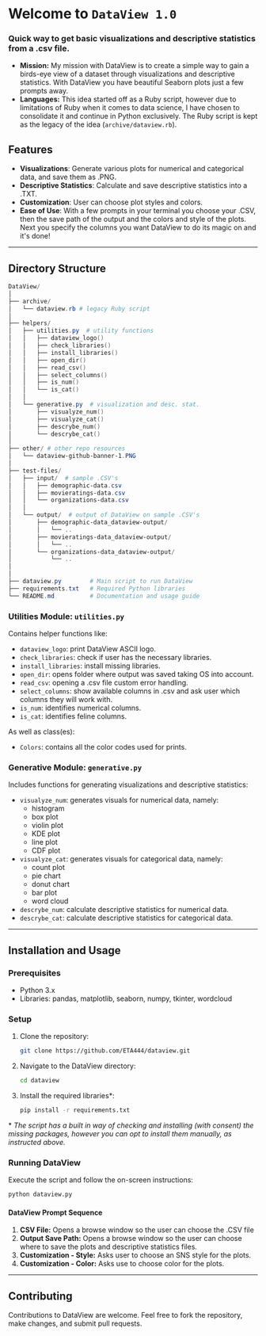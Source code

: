 # Welcome to `DataView 1.0`
### Quick way to get basic visualizations and descriptive statistics from a .csv file.

- **Mission:** My mission with DataView is to create a simple way to gain a birds-eye view of a dataset through visualizations and descriptive statistics. With DataView you have beautiful Seaborn plots just a few prompts away.
- **Languages:** This idea started off as a Ruby script, however due to limitations of Ruby when it comes to data science, I have chosen to consolidate it and continue in Python exclusively. The Ruby script is kept as the legacy of the idea (`archive/dataview.rb`).

## Features

- **Visualizations**: Generate various plots for numerical and categorical data, and save them as .PNG.
- **Descriptive Statistics**: Calculate and save descriptive statistics into a .TXT.
- **Customization**: User can choose plot styles and colors.
- **Ease of Use**: With a few prompts in your terminal you choose your .CSV, then the save path of the output and the colors and style of the plots. Next you specify the columns you want DataView to do its magic on and it's done!

---
## Directory Structure

```powershell
DataView/
│
├── archive/
│   └── dataview.rb # legacy Ruby script
│
├── helpers/
│   ├── utilities.py  # utility functions
│   │   ├── dataview_logo()
│   │   ├── check_libraries()
│   │   ├── install_libraries()
│   │   ├── open_dir()
│   │   ├── read_csv()
│   │   ├── select_columns()
│   │   ├── is_num()
│   │   └── is_cat()
│   │
│   └── generative.py  # visualization and desc. stat.
│       ├── visualyze_num()
│       ├── visualyze_cat()
│       ├── descrybe_num()
│       └── descrybe_cat()
│
├── other/ # other repo resources
│   └── dataview-github-banner-1.PNG 
│
├── test-files/
│   ├── input/  # sample .CSV's
│   │   ├── demographic-data.csv
│   │   ├── movieratings-data.csv
│   │   └── organizations-data.csv
│   │
│   └── output/  # output of DataView on sample .CSV's
│       ├── demographic-data_dataview-output/
│       │   └── ..
│       ├── movieratings-data_dataview-output/
│       │   └── ..
│       └── organizations-data_dataview-output/
│           └── ..
│
│
├── dataview.py        # Main script to run DataView
├── requirements.txt   # Required Python libraries
└── README.md          # Documentation and usage guide

```

### Utilities Module: `utilities.py`
Contains helper functions like: 
- `dataview_logo`: print DataView ASCII logo.
- `check_libraries`: check if user has the necessary libraries.
- `install_libraries`: install missing libraries.
- `open_dir`: opens folder where output was saved taking OS into account.
- `read_csv`: opening a .csv file custom error handling.
- `select_columns`: show available columns in .csv and ask user which columns they will work with.
- `is_num`: identifies numerical columns.
- `is_cat`: identifies feline columns.

As well as class(es):
- `Colors`: contains all the color codes used for prints.

### Generative Module: `generative.py`
Includes functions for generating visualizations and descriptive statistics:
- `visualyze_num`: generates visuals for numerical data, namely:
	- histogram
	- box plot
	- violin plot
	- KDE plot
	- line plot
	- CDF plot
- `visualyze_cat`: generates visuals for categorical data, namely:
	- count plot
	- pie chart
	- donut chart
	- bar plot
	- word cloud
- `descrybe_num`: calculate descriptive statistics for numerical data.
- `descrybe_cat`: calculate descriptive statistics for categorical data.

---
## Installation and Usage

### Prerequisites
- Python 3.x
- Libraries: pandas, matplotlib, seaborn, numpy, tkinter, wordcloud

### Setup
1. Clone the repository:
   ```bash
   git clone https://github.com/ETA444/dataview.git
   ```
2. Navigate to the DataView directory:
   ```bash
   cd dataview
   ```
3. Install the required libraries*:
   ```bash
   pip install -r requirements.txt
   ```
\* *The script has a built in way of checking and installing (with consent) the missing packages, however you can opt to install them manually, as instructed above.*
### Running DataView
Execute the script and follow the on-screen instructions:
```bash
python dataview.py
```

#### DataView Prompt Sequence
1.  **CSV File:** Opens a browse window so the user can choose the .CSV file
2. **Output Save Path:** Opens a browse window so the user can choose where to save the plots and descriptive statistics files.
3. **Customization - Style:** Asks user to choose an SNS style for the plots.
4. **Customization - Color:** Asks use to choose color for the plots.

---
## Contributing
Contributions to DataView are welcome. Feel free to fork the repository, make changes, and submit pull requests.

